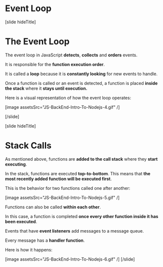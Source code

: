 # Event Loop

[slide hideTitle]

# The Event Loop

The event loop in JavaScript **detects**, **collects** and **orders** events.

It is responsible for the **function execution order**.

It is called a **loop** because it is **constantly looking** for new events to handle.

Once a function is called or an event is detected, a function is placed **inside the stack** where it **stays until execution.**

Here is a visual representation of how the event loop operates:

[image assetsSrc="JS-BackEnd-Intro-To-Nodejs-4.gif" /]

[/slide]

[slide hideTitle]

# Stack Calls

As mentioned above, functions are **added to the call stack** where they **start executing**.

In the stack, functions are executed **top-to-bottom**. This means that **the most recently added function will be executed first**.

This is the behavior for two functions called one after another:

[image assetsSrc="JS-BackEnd-Intro-To-Nodejs-5.gif" /]

Functions can also be called **within each other**.

In this case, a function is completed **once every other function inside it has been executed**.

Events that have **event listeners** add messages to a message queue.

Every message has a **handler function**.

Here is how it happens:

[image assetsSrc="JS-BackEnd-Intro-To-Nodejs-6.gif" /]
[/slide]
